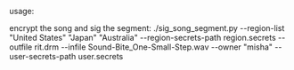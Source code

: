 usage:

encrypt the song and sig the segment:
./sig_song_segment.py --region-list "United States" "Japan" "Australia" --region-secrets-path region.secrets --outfile rit.drm --infile Sound-Bite_One-Small-Step.wav --owner "misha" --user-secrets-path user.secrets

